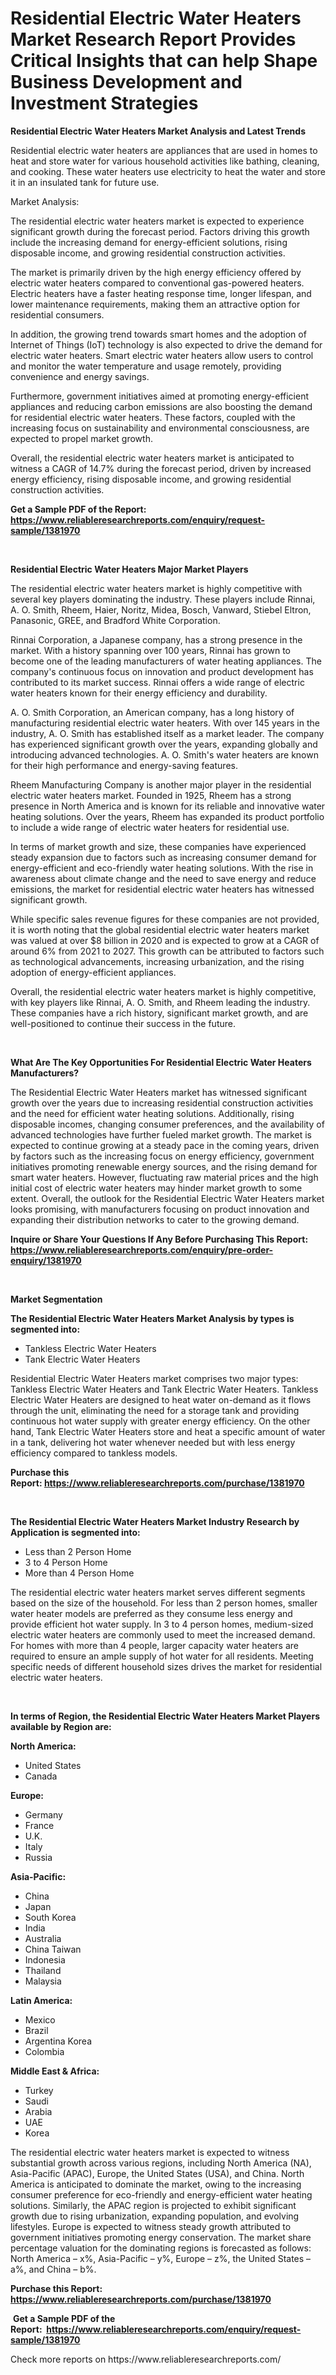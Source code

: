 <p><h1>Residential Electric Water Heaters Market Research Report Provides Critical Insights that can help Shape Business Development and Investment Strategies</h1></p><p><strong>Residential Electric Water Heaters Market Analysis and Latest Trends</strong></p>
<p><p>Residential electric water heaters are appliances that are used in homes to heat and store water for various household activities like bathing, cleaning, and cooking. These water heaters use electricity to heat the water and store it in an insulated tank for future use.</p><p>Market Analysis:</p><p>The residential electric water heaters market is expected to experience significant growth during the forecast period. Factors driving this growth include the increasing demand for energy-efficient solutions, rising disposable income, and growing residential construction activities.</p><p>The market is primarily driven by the high energy efficiency offered by electric water heaters compared to conventional gas-powered heaters. Electric heaters have a faster heating response time, longer lifespan, and lower maintenance requirements, making them an attractive option for residential consumers.</p><p>In addition, the growing trend towards smart homes and the adoption of Internet of Things (IoT) technology is also expected to drive the demand for electric water heaters. Smart electric water heaters allow users to control and monitor the water temperature and usage remotely, providing convenience and energy savings.</p><p>Furthermore, government initiatives aimed at promoting energy-efficient appliances and reducing carbon emissions are also boosting the demand for residential electric water heaters. These factors, coupled with the increasing focus on sustainability and environmental consciousness, are expected to propel market growth.</p><p>Overall, the residential electric water heaters market is anticipated to witness a CAGR of 14.7% during the forecast period, driven by increased energy efficiency, rising disposable income, and growing residential construction activities.</p></p>
<p><strong>Get a Sample PDF of the Report:&nbsp; <a href="https://www.reliableresearchreports.com/enquiry/request-sample/1381970">https://www.reliableresearchreports.com/enquiry/request-sample/1381970</a></strong></p>
<p>&nbsp;</p>
<p><strong>Residential Electric Water Heaters Major Market Players</strong></p>
<p><p>The residential electric water heaters market is highly competitive with several key players dominating the industry. These players include Rinnai, A. O. Smith, Rheem, Haier, Noritz, Midea, Bosch, Vanward, Stiebel Eltron, Panasonic, GREE, and Bradford White Corporation.</p><p>Rinnai Corporation, a Japanese company, has a strong presence in the market. With a history spanning over 100 years, Rinnai has grown to become one of the leading manufacturers of water heating appliances. The company's continuous focus on innovation and product development has contributed to its market success. Rinnai offers a wide range of electric water heaters known for their energy efficiency and durability.</p><p>A. O. Smith Corporation, an American company, has a long history of manufacturing residential electric water heaters. With over 145 years in the industry, A. O. Smith has established itself as a market leader. The company has experienced significant growth over the years, expanding globally and introducing advanced technologies. A. O. Smith's water heaters are known for their high performance and energy-saving features.</p><p>Rheem Manufacturing Company is another major player in the residential electric water heaters market. Founded in 1925, Rheem has a strong presence in North America and is known for its reliable and innovative water heating solutions. Over the years, Rheem has expanded its product portfolio to include a wide range of electric water heaters for residential use.</p><p>In terms of market growth and size, these companies have experienced steady expansion due to factors such as increasing consumer demand for energy-efficient and eco-friendly water heating solutions. With the rise in awareness about climate change and the need to save energy and reduce emissions, the market for residential electric water heaters has witnessed significant growth.</p><p>While specific sales revenue figures for these companies are not provided, it is worth noting that the global residential electric water heaters market was valued at over $8 billion in 2020 and is expected to grow at a CAGR of around 6% from 2021 to 2027. This growth can be attributed to factors such as technological advancements, increasing urbanization, and the rising adoption of energy-efficient appliances.</p><p>Overall, the residential electric water heaters market is highly competitive, with key players like Rinnai, A. O. Smith, and Rheem leading the industry. These companies have a rich history, significant market growth, and are well-positioned to continue their success in the future.</p></p>
<p>&nbsp;</p>
<p><strong>What Are The Key Opportunities For Residential Electric Water Heaters Manufacturers?</strong></p>
<p><p>The Residential Electric Water Heaters market has witnessed significant growth over the years due to increasing residential construction activities and the need for efficient water heating solutions. Additionally, rising disposable incomes, changing consumer preferences, and the availability of advanced technologies have further fueled market growth. The market is expected to continue growing at a steady pace in the coming years, driven by factors such as the increasing focus on energy efficiency, government initiatives promoting renewable energy sources, and the rising demand for smart water heaters. However, fluctuating raw material prices and the high initial cost of electric water heaters may hinder market growth to some extent. Overall, the outlook for the Residential Electric Water Heaters market looks promising, with manufacturers focusing on product innovation and expanding their distribution networks to cater to the growing demand.</p></p>
<p><strong>Inquire or Share Your Questions If Any Before Purchasing This Report: <a href="https://www.reliableresearchreports.com/enquiry/pre-order-enquiry/1381970">https://www.reliableresearchreports.com/enquiry/pre-order-enquiry/1381970</a></strong></p>
<p>&nbsp;</p>
<p><strong>Market Segmentation</strong></p>
<p><strong>The Residential Electric Water Heaters Market Analysis by types is segmented into:</strong></p>
<p><ul><li>Tankless Electric Water Heaters</li><li>Tank Electric Water Heaters</li></ul></p>
<p><p>Residential Electric Water Heaters market comprises two major types: Tankless Electric Water Heaters and Tank Electric Water Heaters. Tankless Electric Water Heaters are designed to heat water on-demand as it flows through the unit, eliminating the need for a storage tank and providing continuous hot water supply with greater energy efficiency. On the other hand, Tank Electric Water Heaters store and heat a specific amount of water in a tank, delivering hot water whenever needed but with less energy efficiency compared to tankless models.</p></p>
<p><strong>Purchase this Report:&nbsp;<a href="https://www.reliableresearchreports.com/purchase/1381970">https://www.reliableresearchreports.com/purchase/1381970</a></strong></p>
<p>&nbsp;</p>
<p><strong>The Residential Electric Water Heaters Market Industry Research by Application is segmented into:</strong></p>
<p><ul><li>Less than 2 Person Home</li><li>3 to 4 Person Home</li><li>More than 4 Person Home</li></ul></p>
<p><p>The residential electric water heaters market serves different segments based on the size of the household. For less than 2 person homes, smaller water heater models are preferred as they consume less energy and provide efficient hot water supply. In 3 to 4 person homes, medium-sized electric water heaters are commonly used to meet the increased demand. For homes with more than 4 people, larger capacity water heaters are required to ensure an ample supply of hot water for all residents. Meeting specific needs of different household sizes drives the market for residential electric water heaters.</p></p>
<p>&nbsp;</p>
<p><strong>In terms of Region, the Residential Electric Water Heaters Market Players available by Region are:</strong></p>
<p>
    <p> <strong> North America: </strong>
        <ul>
            <li>United States</li>
            <li>Canada</li>
        </ul>
        </p> 
    <p> <strong> Europe: </strong>
        <ul>
            <li>Germany</li>
            <li>France</li>
            <li>U.K.</li>
            <li>Italy</li>
            <li>Russia</li>
        </ul>
        </p> 
    <p> <strong> Asia-Pacific: </strong>
        <ul>
            <li>China</li>
            <li>Japan</li>
            <li>South Korea</li>
            <li>India</li>
            <li>Australia</li>
            <li>China Taiwan</li>
            <li>Indonesia</li>
            <li>Thailand</li>
            <li>Malaysia</li>
        </ul>
        </p> 
    <p> <strong> Latin America: </strong>
        <ul>
            <li>Mexico</li>
            <li>Brazil</li>
            <li>Argentina Korea</li>
            <li>Colombia</li>
        </ul>
        </p> 
    <p> <strong> Middle East & Africa: </strong>
        <ul>
            <li>Turkey</li>
            <li>Saudi</li>
            <li>Arabia</li>
            <li>UAE</li>
            <li>Korea</li>
        </ul>
    </p>
    </p>
<p><p>The residential electric water heaters market is expected to witness substantial growth across various regions, including North America (NA), Asia-Pacific (APAC), Europe, the United States (USA), and China. North America is anticipated to dominate the market, owing to the increasing consumer preference for eco-friendly and energy-efficient water heating solutions. Similarly, the APAC region is projected to exhibit significant growth due to rising urbanization, expanding population, and evolving lifestyles. Europe is expected to witness steady growth attributed to government initiatives promoting energy conservation. The market share percentage valuation for the dominating regions is forecasted as follows: North America – x%, Asia-Pacific – y%, Europe – z%, the United States – a%, and China – b%.</p></p>
<p><strong>Purchase this Report: <a href="https://www.reliableresearchreports.com/purchase/1381970">https://www.reliableresearchreports.com/purchase/1381970</a></strong></p>
<p>&nbsp;<strong>Get a Sample PDF of the Report:&nbsp;&nbsp;<a href="https://www.reliableresearchreports.com/enquiry/request-sample/1381970">https://www.reliableresearchreports.com/enquiry/request-sample/1381970</a></strong></p>
<p><strong></strong></p>
<p>Check more reports on https://www.reliableresearchreports.com/</p>